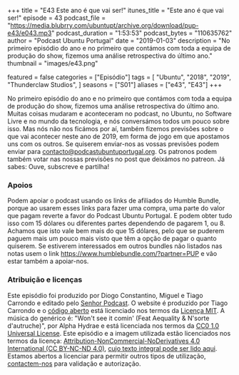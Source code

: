 +++
title = "E43 Este ano é que vai ser!"
itunes_title = "Este ano é que vai ser!"
episode = 43
podcast_file = "https://media.blubrry.com/ubuntupt/archive.org/download/pup-e43/e043.mp3"
podcast_duration = "1:53:53"
podcast_bytes = "110635762"
author = "Podcast Ubuntu Portugal"
date = "2019-01-03"
description = "No primeiro episódio do ano e no primeiro que contámos com toda a equipa de produção do show, fizemos uma análise retrospectiva do último ano."
thumbnail = "images/e43.png"

featured = false
categories = ["Episódio"]
tags = [
  "Ubuntu",
  "2018",
  "2019",
  "Thunderclaw Studios",
]
seasons = ["S01"]
aliases = ["e43", "E43"]
+++

No primeiro episódio do ano e no primeiro que contámos com toda a equipa de produção do show, fizemos uma análise retrospectiva do último ano.
Muitas coisas mudaram e aconteceram no podcast, no Ubuntu, no Software Livre e no mundo da tecnologia, e nós conversámos todos um pouco sobre isso.
Mas nós não nos ficámos por aí, também fizemos previsões sobre o que vai acontecer neste ano de 2019, em forma de jogo em que apostamos uns com os outros.
Se quiserem enviar-nos as vossas previsões podem enviar para contacto@podcastubuntuportugal.org.
Os patronos podem também votar nas nossas previsões no post que deixámos no patreon.
Já sabes: Ouve, subscreve e partilha!


### Apoios
Podem apoiar o podcast usando os links de afiliados do Humble Bundle, porque ao usarem esses links para fazer uma compra, uma parte do valor que pagam reverte a favor do Podcast Ubuntu Portugal.
E podem obter tudo isso com 15 dólares ou diferentes partes dependendo de pagarem 1, ou 8.
Achamos que isto vale bem mais do que 15 dólares, pelo que se puderem paguem mais um pouco mais visto que têm a opção de pagar o quanto quiserem.
Se estiverem interessados em outros bundles não listados nas notas usem o link https://www.humblebundle.com/?partner=PUP e vão estar também a apoiar-nos.

### Atribuição e licenças
Este episódio foi produzido por Diogo Constantino, Miguel e Tiago Carrondo e editado pelo [Senhor Podcast](https://senhorpodcast.pt/).
O website é produzido por Tiago Carrondo e o [código aberto](https://gitlab.com/podcastubuntuportugal/website) está licenciado nos termos da [Licença MIT](https://gitlab.com/podcastubuntuportugal/website/main/LICENSE).
A música do genérico é: "Won't see it comin' (Feat Aequality & N'sorte d'autruche)", por Alpha Hydrae e está licenciada nos termos da [CC0 1.0 Universal License](https://creativecommons.org/publicdomain/zero/1.0/).
Este episódio e a imagem utilizada estão licenciados nos termos da licença: [Attribution-NonCommercial-NoDerivatives 4.0 International (CC BY-NC-ND 4.0)](https://creativecommons.org/licenses/by-nc-nd/4.0/), [cujo texto integral pode ser lido aqui](https://creativecommons.org/licenses/by-nc-nd/4.0/legalcode). Estamos abertos a licenciar para permitir outros tipos de utilização, [contactem-nos](https://podcastubuntuportugal.org/contactos) para validação e autorização.

